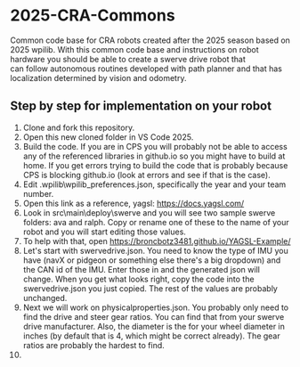 # 2025-CRA-Commons
Common code base for CRA robots created after the 2025 season based on 2025 wpilib. With this common 
code base and instructions on robot hardware you should be able to create a swerve drive robot that\
can follow autonomous routines developed with path planner and that has localization determined by 
vision and odometry.

## Step by step for implementation on your robot

1. Clone and fork this repository.
2. Open this new cloned folder in VS Code 2025.
3. Build the code.  If you are in CPS you will probably not be able to access any of the referenced libraries in github.io so you might have to build at home. 
  If you get errors trying to build the code that is probably because CPS is blocking github.io (look at errors and see if that is the case).
4. Edit .wpilib\wpilib_preferences.json, specifically the year and your team number.
5. Open this link as a reference, yagsl: https://docs.yagsl.com/
7. Look in src\main\deploy\swerve and you will see two sample swerve folders: ava and ralph.  Copy or rename one of these to the name of your robot and you will start editing those values.
8. To help with that, open https://broncbotz3481.github.io/YAGSL-Example/
9. Let's start with swervedrive.json.  You need to know the type of IMU you have (navX or pidgeon or something else there's a big dropdown) and the CAN id of the IMU.  Enter those in and the generated json will change.  When you
   get what looks right, copy the code into the swervedrive.json you just copied.  The rest of the values are probably unchanged.
10. Next we will work on physicalproperties.json.  You probably only need to find the drive and steer gear ratios. You can find that from your swerve drive manufacturer.  Also, the diameter is the for your wheel
    diameter in inches (by default that is 4, which might be correct already).  The gear ratios are probably the hardest to find.
11. 
